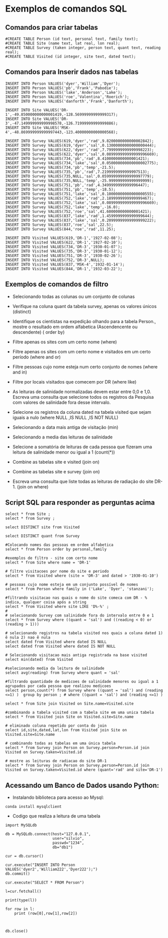 # Exemplos de comandos SQL


## Comandos para criar tabelas

```
#CREATE TABLE Person (id text, personal text, family text);
#CREATE TABLE Site (name text, lat real, lon real);
#CREATE TABLE Survey (taken integer, person text, quant text, reading real);
#CREATE TABLE Visited (id integer, site text, dated text);

```
## Comandos para Inserir dados nas tabelas
```
INSERT INTO Person VALUES('dyer','William','Dyer');
INSERT INTO Person VALUES('pb','Frank','Pabodie');
INSERT INTO Person VALUES('lake','Anderson','Lake');
INSERT INTO Person VALUES('roe','Valentina','Roerich');
INSERT INTO Person VALUES('danforth','Frank','Danforth');

INSERT INTO Site VALUES('DR-1',-49.850000000000001419,-128.56999999999999317);
INSERT INTO Site VALUES('DR-3',-47.149999999999998578,-126.71999999999999886);
INSERT INTO Site VALUES('MSK-4',-48.869999999999997443,-123.40000000000000568);

INSERT INTO Survey VALUES(619,'dyer','rad',9.8200000000000002842);
INSERT INTO Survey VALUES(619,'dyer','sal',0.13000000000000000444);
INSERT INTO Survey VALUES(622,'dyer','rad',7.7999999999999998223);
INSERT INTO Survey VALUES(622,'dyer','sal',0.089999999999999996669);
INSERT INTO Survey VALUES(734,'pb','rad',8.4100000000000001421);
INSERT INTO Survey VALUES(734,'lake','sal',0.050000000000000002775);
INSERT INTO Survey VALUES(734,'pb','temp',-21.5);
INSERT INTO Survey VALUES(735,'pb','rad',7.2199999999999997513);
INSERT INTO Survey VALUES(735,NULL,'sal',0.059999999999999997779);
INSERT INTO Survey VALUES(735,NULL,'temp',-25.999999999999999999);
INSERT INTO Survey VALUES(751,'pb','rad',4.3499999999999996447);
INSERT INTO Survey VALUES(751,'pb','temp',-18.5);
INSERT INTO Survey VALUES(751,'lake','sal',0.10000000000000000555);
INSERT INTO Survey VALUES(752,'lake','rad',2.1899999999999999467);
INSERT INTO Survey VALUES(752,'lake','sal',0.089999999999999996669);
INSERT INTO Survey VALUES(752,'lake','temp',-16.0);
INSERT INTO Survey VALUES(752,'roe','sal',41.600000000000001421);
INSERT INTO Survey VALUES(837,'lake','rad',1.4599999999999999644);
INSERT INTO Survey VALUES(837,'lake','sal',0.20999999999999999222);
INSERT INTO Survey VALUES(837,'roe','sal',22.5);
INSERT INTO Survey VALUES(844,'roe','rad',11.25);

INSERT INTO Visited VALUES(619,'DR-1','1927-02-08');
INSERT INTO Visited VALUES(622,'DR-1','1927-02-10');
INSERT INTO Visited VALUES(734,'DR-3','1930-01-07');
INSERT INTO Visited VALUES(735,'DR-3','1930-01-12');
INSERT INTO Visited VALUES(751,'DR-3','1930-02-26');
INSERT INTO Visited VALUES(752,'DR-3',NULL);
INSERT INTO Visited VALUES(837,'MSK-4','1932-01-14');
INSERT INTO Visited VALUES(844,'DR-1','1932-03-22');
```

## Exemplos de comandos de filtro

* Selecionando todas as colunas ou um conjunto de colunas

* Verifique na coluna quant da tabela survey, apenas os valores únicos (distinct)

* Identifique os cientistas na expedição olhando para a tabela Person., mostre o resultado em ordem alfabetica (Ascendencente ou descendente) ( order by)
 
* Filtre apenas os sites com um certo nome (where)

* Filtre apenas os sites com um certo nome e visitados em um certo período (where and or)

* Filtre pessoas cujo nome esteja num certo conjunto de nomes (where and in)

* Filtre por locais visitados que comecem por  DR (where like)

* As leituras de salinidade normalizadas devem estar entre 0,0 e 1,0. Escreva uma consulta que selecione todos os registros da Pesquisa com valores de salinidade fora desse intervalo.

* Selecione os registros da coluna dated na tabela visited que sejam iguais a nulo (where NULL ,IS NULL ,IS NOT NULL)

* Selecionando a data mais antiga de visitação (min)

* Selecionando a media das leituras de salinidade

* Selecione a somatória de leituras de cada pessoa que fizeram uma leitura de salinidade menor ou igual a 1 (count(*))

* Combine as tabelas site e visited (join on)

* Combine as tabelas site e survey (join on)

* Escreva uma consulta que liste todas as leituras de radiação do site DR-1. (join on where)

## Script SQL para responder as perguntas acima
```
select * from Site ;
select * from Survey ;

select DISTINCT site from Visited 

select DISTINCT quant from Survey 

#Colocando nomes das pessoas em ordem alfabetica
select * from Person order by personal,family

#exemplos de filtro - site com certo nome
select * from Site where name = 'DR-1'

# filtre visitacoes por nome do site e periodo
select * from Visited where (site = 'DR-3' and dated > '1930-01-10')

# pessoas cujo nome esteja em um conjunto possível de nomes
select * from Person where family in ('Lake', 'Dyer', 'stanzani');

#filtrando visitacao nas quais o nome do site comeca com DR - % indica, qualquer coisa após a string
select * from Visited where site LIKE 'D%-%' ;
#
# selecionando Survey com salinidade fora do intervalo entre 0 e 1
select * from Survey where ((quant = 'sal') and ((reading < 0) or  (reading > 1)))

# selecionando registros na tabela visited nos quais a coluna dated 1) ẽ nula 2) nao ẽ nula
select dated from Visited where dated IS NULL 
select dated from Visited where dated IS NOT NULL 

# Selecionando visitacao mais antiga registrada na base visited
select min(dated) from Visited

#selecionando media da leitura de salinidade
select avg(reading) from Survey where quant = 'sal'

#filtrando quantidade de medicoes de salinidade menores ou igual a 1 agrupados por cada pessoa que realizou medicoes
select person,count(*) from Survey where ((quant = 'sal') and (reading <=1) )  group by person ; # where ((quant = 'sal') and (reading <=1) ) 

select * from Site join Visited on Site.name=Visited.site

#combinando a tabela visited com a tabela site em uma unica tabela
select * from Visited join Site on Visited.site=Site.name

# eliminado coluna repetido por conta do join
select id,site,dated,lat,lon from Visited join Site on Visited.site=Site.name

# combinando todas as tabelas em uma única tabela
select * from Survey join Person on Survey.person=Person.id join Visited on Survey.taken=Visited.id

# mostre as leituras de radiacao do site DR-1
select * from Survey join Person on Survey.person=Person.id join Visited on Survey.taken=Visited.id where (quant='rad' and site='DR-1')

```

## Acessando um Banco de Dados usando Python:

* Instalando biblioteca para acesso ao Mysql:

```
conda install mysqlclient
```

* Codigo que realiza a leitura de uma tabela

```
import MySQLdb

db = MySQLdb.connect(host="127.0.0.1",    
                     user="silvio",         
                     passwd="1234",  
                     db="db1")       

cur = db.cursor()

cur.execute("INSERT INTO Person VALUES('dyer2','William222','Dyer222');")
db.commit()

cur.execute("SELECT * FROM Person")

l=cur.fetchall()

print(type(l))

for row in l:
    print (row[0],row[1],row[2])



db.close()

```
